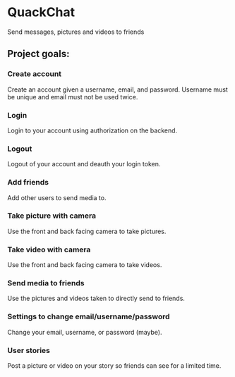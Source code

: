 # QuackChat
Send messages, pictures and videos to friends

## Project goals:
### Create account
Create an account given a username, email, and password.
Username must be unique and email must not be used twice.
### Login
Login to your account using authorization on the backend.
### Logout
Logout of your account and deauth your login token.
### Add friends
Add other users to send media to.
### Take picture with camera
Use the front and back facing camera to take pictures.
### Take video with camera
Use the front and back facing camera to take videos.
### Send media to friends
Use the pictures and videos taken to directly send to friends.
### Settings to change email/username/password
Change your email, username, or password (maybe).
### User stories
Post a picture or video on your story so friends can see for a limited time.
